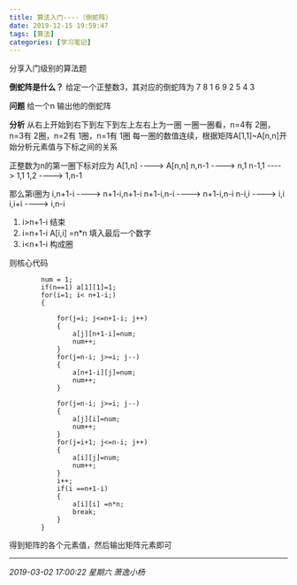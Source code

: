 ```yaml
---
title: 算法入门----（倒蛇阵）
date: 2019-12-15 19:59:47
tags: [算法]
categories: [学习笔记]
---
```


 分享入门级别的算法题

<!--more-->



**倒蛇阵是什么？**
给定一个正整数3，其对应的倒蛇阵为
7 8 1
6 9 2
5 4 3

**问题**
给一个n 输出他的倒蛇阵

**分析**
从右上开始到右下到左下到左上左右上为一圈
一圈一圈看，n=4有 2圈，n=3有 2圈，n=2有 1圈，n=1有 1圈
每一圈的数值连续，根据矩阵A[1,1]~A[n,n]开始分析元素值与下标之间的关系

正整数为n的第一圈下标对应为
A[1,n] ----> A[n,n]
 n,n-1 ---->  n,1
 n-1,1 ---->  1,1
 1,2   ---->  1,n-1

那么第i圈为
 i,n+1-i    ---->  n+1-i,n+1-i
 n+1-i,n-i  ---->  n+1-i,n-i
 n-i,i      ---->  i,i
 i,i+i      ---->  i,n-i

1. i>n+1-i   结束
1. i=n+1-i   A[i,i] =n*n 填入最后一个数字
1. i<n+1-i   构成圈

则核心代码

```
		num = 1;
        if(n==1) a[1][1]=1;
        for(i=1; i< n+1-i;)
        {

            for(j=i; j<=n+1-i; j++)
            {
                a[j][n+1-i]=num;
                num++;
            }
            for(j=n-i; j>=i; j--)
            {
                a[n+1-i][j]=num;
                num++;
            }

            for(j=n-i; j>=i; j--)
            {
                a[j][i]=num;
                num++;
            }
            for(j=i+1; j<=n-i; j++)
            {
                a[i][j]=num;
                num++;
            }
            i++;
            if(i ==n+1-i)
            {
                a[i][i] =n*n;
                break;
            }
        }
```

得到矩阵的各个元素值，然后输出矩阵元素即可

------------

*2019-03-02 17:00:22 星期六*
*萧逸小杨*